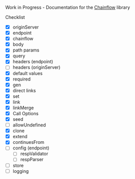 Work in Progress - Documentation for the [Chainflow](https://github.com/edwinlzs/chainflow) library

Checklist
- [x] originServer
- [x] endpoint
- [x] chainflow
- [x] body
- [x] path params
- [x] query
- [x] headers (endpoint)
- [ ] headers (originServer)
- [x] default values
- [x] required
- [x] gen
- [x] direct links
- [x] set
- [x] link
- [x] linkMerge
- [x] Call Options
- [x] seed
- [ ] allowUndefined
- [x] clone
- [x] extend
- [x] continuesFrom
- [ ] config (endpoint)
  - [ ] respValidator
  - [ ] respParser
- [ ] store
- [ ] logging
